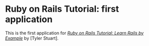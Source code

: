 # Ruby on Rails Tutorial: first application

This is the first application for
[*Ruby on Rails Tutorial: Learn Rails by Example*](http://railstutorial.org/)
by [Tyler Stuart].